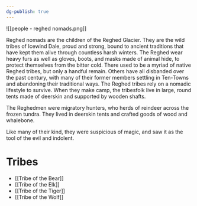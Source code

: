 ```yaml
---
dg-publish: true
---
```

![[people - reghed nomads.png]]

Reghed nomads are the children of the Reghed Glacier. They are the wild tribes of Icewind Dale, proud and strong, bound to ancient traditions that have kept them alive through countless harsh winters. The Reghed wear heavy furs as well as gloves, boots, and masks made of animal hide, to protect themselves from the bitter cold. There used to be a myriad of native Reghed tribes, but only a handful remain. Others have all disbanded over the past century, with many of their former members settling in Ten-Towns and abandoning their traditional ways. The Reghed tribes rely on a nomadic lifestyle to survive. When they make camp, the tribesfolk live in large, round tents made of deerskin and supported by wooden shafts.

The Reghedmen were migratory hunters, who herds of reindeer across the frozen tundra. They lived in deerskin tents and crafted goods of wood and whalebone. 

Like many of their kind, they were suspicious of magic, and saw it as the tool of the evil and indolent.

# Tribes
- [[Tribe of the Bear]]
- [[Tribe of the Elk]]
- [[Tribe of the Tiger]]
- [[Tribe of the Wolf]]